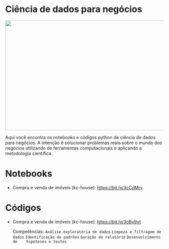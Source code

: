 # Ciência de dados para negócios
<p align="center">
  <img width="1000" height="350" src="https://user-images.githubusercontent.com/67663958/181519823-d6990765-5756-43e2-9f9d-68cf60990a79.png" >
</p>

Aqui você encontra os notebooks e códigos python de ciência de dados para negócios. A intenção é solucionar problemas reais sobre o mundo dos negócios utilizando de ferramentas computacionais e aplicando a metodologia científica.

# Notebooks
* Compra e venda de imóveis (kc-house): https://bit.ly/3cCdMry
  
# Códigos
* Compra e venda de imóveis (kc-house): https://bit.ly/3oBv9vt
  
  Competências: ```Análise exploratória de dados``` ```Limpeza e filtragem de dados``` ```Identificação de padrões``` ```Geração de relatório``` ```Desenvolvimento de    hipóteses e testes```
